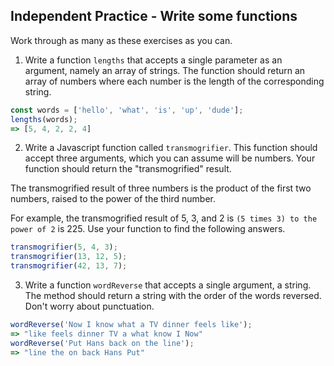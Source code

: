 ## Independent Practice - Write some functions

Work through as many as these exercises as you can.

1. Write a function `lengths` that accepts a single parameter as an argument, namely
an array of strings. The function should return an array of numbers where each
number is the length of the corresponding string.

```javascript
const words = ['hello', 'what', 'is', 'up', 'dude'];
lengths(words);
=> [5, 4, 2, 2, 4]
```

2. Write a Javascript function called `transmogrifier`. This function should accept three arguments, which you can assume will be numbers. Your function should return the "transmogrified" result.

The transmogrified result of three numbers is the product of the first two numbers, raised to the power of the third number.

For example, the transmogrified result of 5, 3, and 2 is `(5 times 3) to the power of 2` is 225. Use your function to find the following answers.

```javascript
transmogrifier(5, 4, 3);
transmogrifier(13, 12, 5);
transmogrifier(42, 13, 7);
```

3.  Write a function `wordReverse` that accepts a single argument, a string. The
method should return a string with the order of the words reversed. Don't worry
about punctuation.

```javascript
wordReverse('Now I know what a TV dinner feels like');
=> "like feels dinner TV a what know I Now"
wordReverse('Put Hans back on the line');
=> "line the on back Hans Put"

